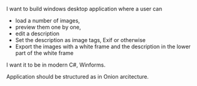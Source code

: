 I want to build windows desktop application where a user can

- load a number of images,
- preview them one by one,
- edit a description
- Set the description as image tags, Exif or otherwise
- Export the images with a white frame and the description in the lower part of the white frame

I want it to be in modern C#, Winforms.

Application should be structured as in Onion arcitecture.